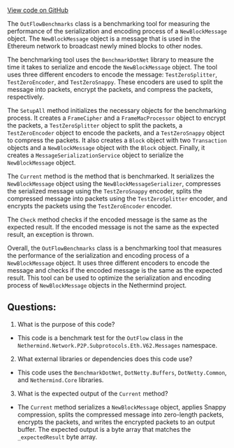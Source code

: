 [View code on GitHub](https://github.com/NethermindEth/nethermind/src/Nethermind/Nethermind.Network.Benchmark/OutFlowBenchmarks.cs)

The `OutFlowBenchmarks` class is a benchmarking tool for measuring the performance of the serialization and encoding process of a `NewBlockMessage` object. The `NewBlockMessage` object is a message that is used in the Ethereum network to broadcast newly mined blocks to other nodes. 

The benchmarking tool uses the `BenchmarkDotNet` library to measure the time it takes to serialize and encode the `NewBlockMessage` object. The tool uses three different encoders to encode the message: `TestZeroSplitter`, `TestZeroEncoder`, and `TestZeroSnappy`. These encoders are used to split the message into packets, encrypt the packets, and compress the packets, respectively. 

The `SetupAll` method initializes the necessary objects for the benchmarking process. It creates a `FrameCipher` and a `FrameMacProcessor` object to encrypt the packets, a `TestZeroSplitter` object to split the packets, a `TestZeroEncoder` object to encode the packets, and a `TestZeroSnappy` object to compress the packets. It also creates a `Block` object with two `Transaction` objects and a `NewBlockMessage` object with the `Block` object. Finally, it creates a `MessageSerializationService` object to serialize the `NewBlockMessage` object.

The `Current` method is the method that is benchmarked. It serializes the `NewBlockMessage` object using the `NewBlockMessageSerializer`, compresses the serialized message using the `TestZeroSnappy` encoder, splits the compressed message into packets using the `TestZeroSplitter` encoder, and encrypts the packets using the `TestZeroEncoder` encoder. 

The `Check` method checks if the encoded message is the same as the expected result. If the encoded message is not the same as the expected result, an exception is thrown. 

Overall, the `OutFlowBenchmarks` class is a benchmarking tool that measures the performance of the serialization and encoding process of a `NewBlockMessage` object. It uses three different encoders to encode the message and checks if the encoded message is the same as the expected result. This tool can be used to optimize the serialization and encoding process of `NewBlockMessage` objects in the Nethermind project.
## Questions: 
 1. What is the purpose of this code?
- This code is a benchmark test for the `OutFlow` class in the `Nethermind.Network.P2P.Subprotocols.Eth.V62.Messages` namespace.

2. What external libraries or dependencies does this code use?
- This code uses the `BenchmarkDotNet`, `DotNetty.Buffers`, `DotNetty.Common`, and `Nethermind.Core` libraries.

3. What is the expected output of the `Current` method?
- The `Current` method serializes a `NewBlockMessage` object, applies Snappy compression, splits the compressed message into zero-length packets, encrypts the packets, and writes the encrypted packets to an output buffer. The expected output is a byte array that matches the `_expectedResult` byte array.